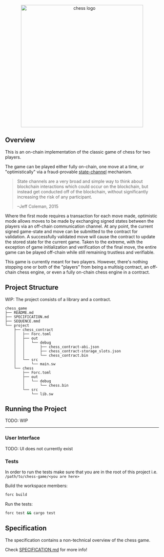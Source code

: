 <p align="center">
    <picture>
        <source media="(prefers-color-scheme: dark)" srcset=".docs/chess-logo-dark-theme.png">
        <img alt="chess logo" width="400px" src=".docs/chess-logo-light-theme.png">
    </picture>
</p>

## Overview

This is an on-chain implementation of the classic game of chess for two players.

The game can be played either fully on-chain, one move at a time, or "optimistically" via a fraud-provable [state-channel](https://www.jeffcoleman.ca/state-channels/) mechanism.

>State channels are a very broad and simple way to think about blockchain interactions which could occur on the blockchain, but instead get conducted off of the blockchain, without significantly increasing the risk of any participant.
>
>–Jeff Coleman, 2015


Where the first mode requires a transaction for each move made, optimistic mode allows moves to be
made by exchanging signed states between the players via an off-chain communication channel.
At any point, the current signed game-state and move can be submitted to the contract for validation. A successfully validated move will cause the contract to update the stored state for the current game.
Taken to the extreme, with the exception of game initialization and verification of the final move, the entire game can be played off-chain while still remaining trustless and verifiable.

This game is currently meant for two players. However, there's nothing stopping one or both of the "players" from being a multisig contract, an off-chain chess engine, or even a fully on-chain chess engine in a contract.

## Project Structure
WIP: The project consists of a library and a contract.

<!--Only show most important files e.g. script to run, build etc.-->

```
chess_game
├── README.md
├── SPECIFICATION.md
├── SEQUENCE.mmd
└── project
    ├── chess_contract
    │   ├── Forc.toml
    │   ├── out
    │   │   └── debug
    │   │       ├── chess_contract-abi.json
    │   │       ├── chess_contract-storage_slots.json
    │   │       └── chess_contract.bin
    │   └── src
    │       └── main.sw
    └── chess
        ├── Forc.toml
        ├── out
        │   └── debug
        │       └── chess.bin
        └── src
            └── lib.sw
```

## Running the Project

TODO: WIP
___
### User Interface

TODO: UI does not currently exist


### Tests

In order to run the tests make sure that you are in the root of this project i.e. `/path/to/chess-game/<you are here>`

Build the workspace members:

```bash
forc build
```

Run the tests:

```bash
forc test && cargo test
```

## Specification

The specification contains a non-technical overview of the chess game.

Check [SPECIFICATION.md](./SPECIFICATION.md) for more info!